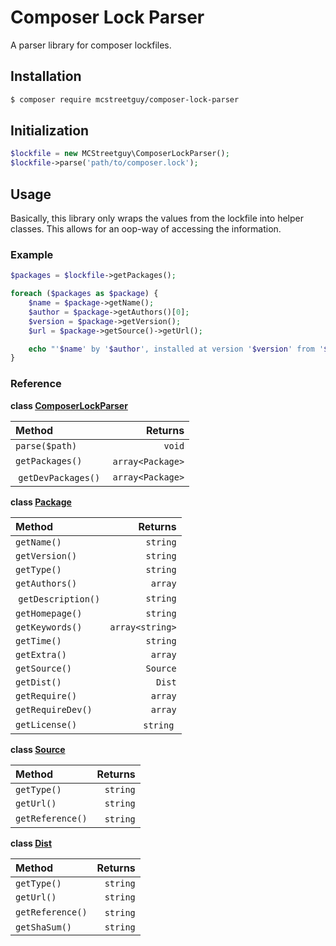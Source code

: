 # Composer Lock Parser
A parser library for composer lockfiles.

## Installation

``` bash
$ composer require mcstreetguy/composer-lock-parser
```

## Initialization

``` php
$lockfile = new MCStreetguy\ComposerLockParser();
$lockfile->parse('path/to/composer.lock');
```

## Usage
Basically, this library only wraps the values from the lockfile into helper classes.
This allows for an oop-way of accessing the information.

### Example

``` php
$packages = $lockfile->getPackages();

foreach ($packages as $package) {
    $name = $package->getName();
    $author = $package->getAuthors()[0];
    $version = $package->getVersion();
    $url = $package->getSource()->getUrl();

    echo "'$name' by '$author', installed at version '$version' from '$url'.";
}
```

### Reference

**class [ComposerLockParser](https://github.com/MCStreetguy/ComposerLockParser/blob/master/src/ComposerLockParser.php)**

| Method | Returns |
|:-------|--------:|
| `parse($path)` | `void` |
| `getPackages()` | `array<Package>` |
| `getDevPackages()` | `array<Package>` |

**class [Package](https://github.com/MCStreetguy/ComposerLockParser/blob/master/src/ComposerLockParser/Package.php)**

| Method | Returns |
|:-------|--------:|
| `getName()` | `string` |
| `getVersion()` | `string` |
| `getType()` | `string` |
| `getAuthors()` | `array` |
| `getDescription()` | `string` |
| `getHomepage()` | `string` |
| `getKeywords()` | `array<string>` |
| `getTime()` | `string` |
| `getExtra()` | `array` |
| `getSource()` | `Source` |
| `getDist()` | `Dist` |
| `getRequire()` | `array` |
| `getRequireDev()` | `array` |
| `getLicense()` | `string` |

**class [Source](https://github.com/MCStreetguy/ComposerLockParser/blob/master/src/ComposerLockParser/Source.php)**

| Method | Returns |
|:-------|--------:|
| `getType()` | `string` |
| `getUrl()` | `string` |
| `getReference()` | `string` |

**class [Dist](https://github.com/MCStreetguy/ComposerLockParser/blob/master/src/ComposerLockParser/Dist.php)**

| Method | Returns |
|:-------|--------:|
| `getType()` | `string` |
| `getUrl()` | `string` |
| `getReference()` | `string` |
| `getShaSum()` | `string` |